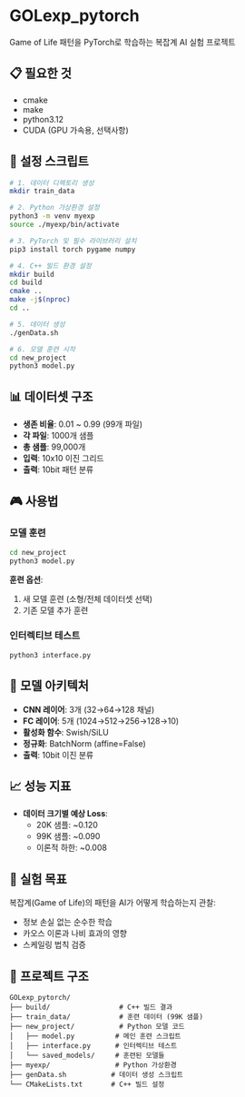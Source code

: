 # GOLexp_pytorch

Game of Life 패턴을 PyTorch로 학습하는 복잡계 AI 실험 프로젝트

## 📋 필요한 것

- cmake
- make  
- python3.12
- CUDA (GPU 가속용, 선택사항)

## 🚀 설정 스크립트

```bash
# 1. 데이터 디렉토리 생성
mkdir train_data

# 2. Python 가상환경 설정
python3 -m venv myexp
source ./myexp/bin/activate

# 3. PyTorch 및 필수 라이브러리 설치
pip3 install torch pygame numpy

# 4. C++ 빌드 환경 설정
mkdir build
cd build
cmake ..
make -j$(nproc)
cd ..

# 5. 데이터 생성
./genData.sh

# 6. 모델 훈련 시작
cd new_project
python3 model.py
```

## 📊 데이터셋 구조

- **생존 비율**: 0.01 ~ 0.99 (99개 파일)
- **각 파일**: 1000개 샘플
- **총 샘플**: 99,000개
- **입력**: 10x10 이진 그리드
- **출력**: 10bit 패턴 분류

## 🎮 사용법

### 모델 훈련
```bash
cd new_project
python3 model.py
```

**훈련 옵션**:
1. 새 모델 훈련 (소형/전체 데이터셋 선택)
2. 기존 모델 추가 훈련

### 인터렉티브 테스트
```bash
python3 interface.py
```

## 🧠 모델 아키텍처

- **CNN 레이어**: 3개 (32→64→128 채널)
- **FC 레이어**: 5개 (1024→512→256→128→10)
- **활성화 함수**: Swish/SiLU
- **정규화**: BatchNorm (affine=False)
- **출력**: 10bit 이진 분류

## 📈 성능 지표

- **데이터 크기별 예상 Loss**:
  - 20K 샘플: ~0.120
  - 99K 샘플: ~0.090
  - 이론적 하한: ~0.008

## 🔬 실험 목표

복잡계(Game of Life)의 패턴을 AI가 어떻게 학습하는지 관찰:
- 정보 손실 없는 순수한 학습
- 카오스 이론과 나비 효과의 영향
- 스케일링 법칙 검증

## 📁 프로젝트 구조

```
GOLexp_pytorch/
├── build/                 # C++ 빌드 결과
├── train_data/            # 훈련 데이터 (99K 샘플)
├── new_project/           # Python 모델 코드
│   ├── model.py          # 메인 훈련 스크립트
│   ├── interface.py      # 인터렉티브 테스트
│   └── saved_models/     # 훈련된 모델들
├── myexp/                # Python 가상환경
├── genData.sh           # 데이터 생성 스크립트
└── CMakeLists.txt       # C++ 빌드 설정
```




